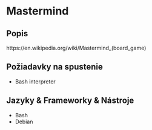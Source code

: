 <h1>Mastermind</h1>
<h2>Popis</h2>
<p>https://en.wikipedia.org/wiki/Mastermind_(board_game)</p>
<h2>Požiadavky na spustenie</h2>
<ul>
  <li>Bash interpreter</li>
</ul>
<h2>Jazyky & Frameworky & Nástroje</h2>
<ul>
  <li>Bash</li>
  <li>Debian</li>
</ul>
